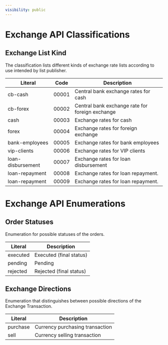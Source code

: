 ```yaml
---
visibility: public
---
```

Exchange API Classifications
===============

Exchange List Kind
---------

The classification lists different kinds of exchange rate lists according to use intended by list publisher.

Literal 				           | Code  | Description
---------------------------|-------|------------------------------------------------
cb-cash                    | 00001 | Central bank exchange rates for cash
cb-forex                   | 00002 | Central bank exchange rate for foreign exchange
cash                       | 00003 | Exchange rates for cash
forex                      | 00004 | Exchange rates for foreign exchange
bank-employees             | 00005 | Exchange rates for bank employees
vip-clients                | 00006 | Exchange rates for VIP clients
loan-disbursement          | 00007 | Exchange rates for loan disbursement
loan-repayment             | 00008 | Exchange rates for loan repayment.
loan-repayment             | 00009 | Exchange rates for loan repayment.

Exchange API Enumerations
===============

Order Statuses
---------

Enumeration for possible statuses of the orders.

Literal 				           | Description
---------------------------|------------------------------------------------
executed | Executed (final status)
pending | Pending
rejected | Rejected (final status)

Exchange Directions
---------

Enumeration that distinguishes between possible directions of the Exchange Transaction.

Literal 				           | Description
---------------------------|------------------------------------------------
purchase | Currency purchasing transaction
sell | Currency selling transaction
